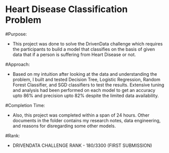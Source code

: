 # Heart Disease Classification Problem

#Purpose:
- This project was done to solve the DrivenData challenge which requires the participants to build a model that classifies on the basis of given data that if a person is suffering from Heart Disease or not. 

#Approach:
- Based on my intuition after looking at the data and understanding the problem, I built and tested Decision Tree, Logistic Regression, Random Forest Classifier, and SGD classifiers to test the results. Extensive tuning and analysis had been performed on each model to get an accuracy upto 86% and precision upto 82% despite the limited data availability. 

#Completion Time:
- Also, this project was completed within a span of 24 hours. Other documents in the folder contains my research notes, data engineering, and reasons for disregarding some other models.

#Rank:
- DRIVENDATA CHALLENGE RANK - 180/3300 (FIRST SUBMISSION) 
